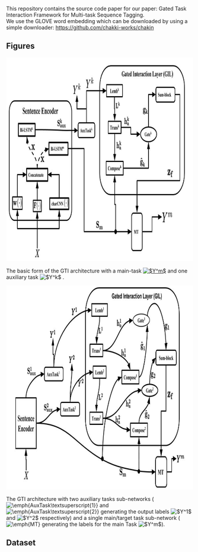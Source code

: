 This repository contains the source code paper for our paper:  Gated Task Interaction Framework for Multi-task Sequence Tagging.   
We use the GLOVE word embedding which can be downloaded by using a simple downloader: https://github.com/chakki-works/chakin
## Figures
<img src="Figure_board.jpg" width="730" height="550"> 
<p>The basic form of the GTI architecture with a main-task <a href="https://www.codecogs.com/eqnedit.php?latex=$Y^m$" target="_blank"><img src="https://latex.codecogs.com/gif.latex?$Y^m$" title="$Y^m$" /></a> and one auxiliary task <img src="https://latex.codecogs.com/gif.latex?$Y^k$" title="$Y^k$" /> .</p>
<img src="tasks_2_mtl.jpg" width="730" height="550">
<p>
The GTI architecture with two auxiliary tasks sub-networks (<img src="https://latex.codecogs.com/gif.latex?\emph{AuxTask\textsuperscript{1}}" title="\emph{AuxTask\textsuperscript{1}}"/> and <img src="https://latex.codecogs.com/gif.latex?\emph{AuxTask\textsuperscript{2}}" title="\emph{AuxTask\textsuperscript{2}}"/>  generating the output labels <img src="https://latex.codecogs.com/gif.latex?$Y^1$" title="$Y^1$"/> and <img src="https://latex.codecogs.com/gif.latex?$Y^2$" title="$Y^2$"/> respectively) and a single main/target task sub-network (<img src="https://latex.codecogs.com/gif.latex?$\emph{MT}$" title="\emph{MT}"/>  generating the labels for the main Task <img src="https://latex.codecogs.com/gif.latex?$Y^m$" title="$Y^m$"/>).
</p>

## Dataset
